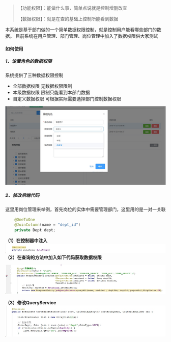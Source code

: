 >
>【功能权限】：能做什么事，简单点说就是控制增删改查
> 
>【数据权限】：就是在查的基础上控制所能看到数据

本系统是基于部门做的一个简单数据权限控制，就是控制用户能看哪些部门的数据。
目前系统在用户管理、部门管理、岗位管理中加入了数据权限供大家测试
#### 如何使用
##### 1、设置角色的数据权限
系统提供了三种数据权限控制
- 全部数据权限  无数据权限限制
- 本级数据权限  限制只能看到本部门数据
- 自定义数据权限  可根据实际需要选择部门控制数据权限

![](./_image/2019-04-11-09-43-11.jpg)

##### 2、修改后端代码
这里用岗位管理来举例，首先岗位的实体中需要管理部门，这里用的是一对一关联
``` java
    @OneToOne
    @JoinColumn(name = "dept_id")
    private Dept dept;
```

**（1）在控制器中注入**
![](./_image/2019-04-11-09-52-34.jpg)
**（2）在查询的方法中加入如下代码获取数据权限**

![](./_image/2019-04-11-09-47-44.jpg)

**（3）修改QueryService**
![](./_image/2019-04-11-09-49-26.jpg)
